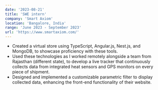 ```yaml
---
date: '2023-08-21'
title: 'SWE intern'
company: 'Smart Axiom'
location: 'Bangalore, India'
range: 'June 2023 - September 2023'
url: 'https://www.smartaxiom.com/'
---
```


- Created a virtual store using TypeScript, Angular.js, Nest.js, and MongoDB, to showcase proficiency with these tools.
- Used these technologies as I worked remotely alongside a team from Rajasthan (different state), to develop a live tracker that continuously collects data from integrated heat sensors and GPS monitors on every piece of shipment.
- Designed and implemented a customizable parametric filter to display collected data, enhancing the front-end functionality of their website.